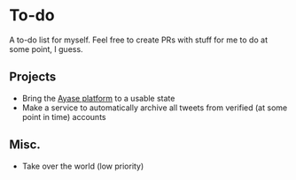 # To-do

A to-do list for myself. Feel free to create PRs with stuff for me to do at some point, I guess.

## Projects

- Bring the [Ayase platform](https://github.com/r3c0d3x/ayase/blob/master/README.md) to a usable state
- Make a service to automatically archive all tweets from verified (at some point in time) accounts

## Misc.

- Take over the world (low priority)
